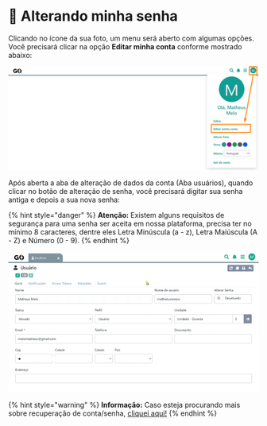 # 🔑 Alterando minha senha

Clicando no ícone da sua foto, um menu será aberto com algumas opções. Você precisará clicar na opção **Editar minha conta** conforme mostrado abaixo:

![](/erp-v2/assets/alterar_senha_menu.png)

Após aberta a aba de alteração de dados da conta (Aba usuários), quando clicar no botão de alteração de senha, você precisará digitar sua senha antiga e depois a sua nova senha:

{% hint style="danger" %}
**Atenção:** Existem alguns requisitos de segurança para uma senha ser aceita em nossa plataforma, precisa ter no mínimo 8 caracteres, dentre eles Letra Minúscula (a - z), Letra Maiúscula (A - Z) e Número (0 - 9).
{% endhint %}

![](/erp-v2/assets/edit_dados_senha.gif)


{% hint style="warning" %}
**Informação:** Caso esteja procurando mais sobre recuperação de conta/senha, [cliquei aqui!](/erp-v2/criar_recuperar_acesso/recuperar_acesso.md)
{% endhint %}